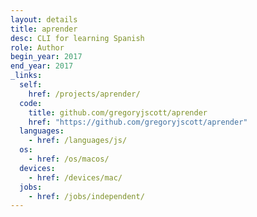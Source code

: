```yaml
---
layout: details
title: aprender
desc: CLI for learning Spanish
role: Author
begin_year: 2017
end_year: 2017
_links:
  self:
    href: /projects/aprender/
  code:
    title: github.com/gregoryjscott/aprender
    href: "https://github.com/gregoryjscott/aprender"
  languages:
    - href: /languages/js/
  os:
    - href: /os/macos/
  devices:
    - href: /devices/mac/
  jobs:
    - href: /jobs/independent/
---
```

